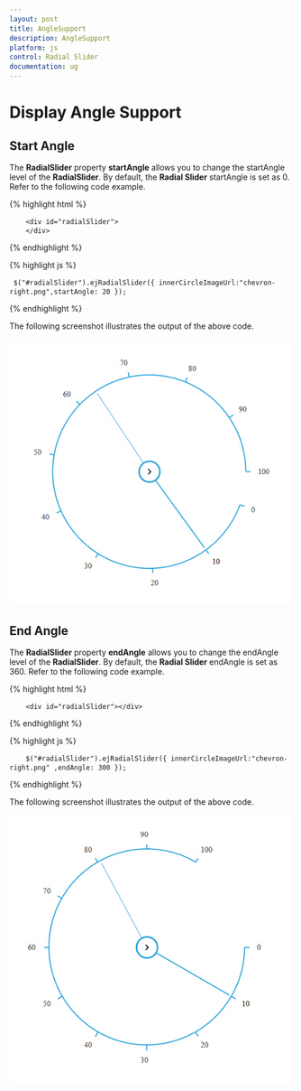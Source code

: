 ```yaml
---
layout: post
title: AngleSupport
description: AngleSupport
platform: js
control: Radial Slider
documentation: ug
---
```


# Display Angle Support

## Start Angle

The **RadialSlider** property **startAngle** allows you to change the startAngle level of the  **RadialSlider**. By default, the **Radial Slider** startAngle is set as 0. Refer to the following code example.


{% highlight html %}

        <div id="radialSlider">
        </div>

{% endhighlight %}
    
{% highlight js %}

     $("#radialSlider").ejRadialSlider({ innerCircleImageUrl:"chevron-right.png",startAngle: 20 });

{% endhighlight %}


The following screenshot illustrates the output of the above code.

![](display-angle-settings_images\display-angle-settings_images_img1.png)


## End Angle

The **RadialSlider** property **endAngle** allows you  to change the endAngle level of the  **RadialSlider**. By default, the **Radial Slider** endAngle is set as 360. Refer to the following code example.

{% highlight html %}

        <div id="radialSlider"></div>

{% endhighlight %}

{% highlight js %}

        $("#radialSlider").ejRadialSlider({ innerCircleImageUrl:"chevron-right.png" ,endAngle: 300 });

{% endhighlight %}


The following screenshot illustrates the output of the above code.

![](display-angle-settings_images\display-angle-settings_images_img2.png)




